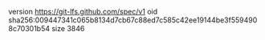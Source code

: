 version https://git-lfs.github.com/spec/v1
oid sha256:009447341c065b8134d7cb67c88ed7c585c42ee19144be3f5594908c70301b54
size 3846
